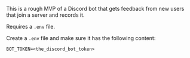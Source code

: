 This is a rough MVP of a Discord bot that gets feedback from new users that join a server and records it.

Requires a `.env` file.

Create a `.env` file and make sure it has the following content:

```
BOT_TOKEN=<the_discord_bot_token>
```
